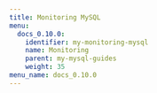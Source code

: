 ```yaml
---
title: Monitoring MySQL
menu:
  docs_0.10.0:
    identifier: my-monitoring-mysql
    name: Monitoring
    parent: my-mysql-guides
    weight: 35
menu_name: docs_0.10.0
---
```


